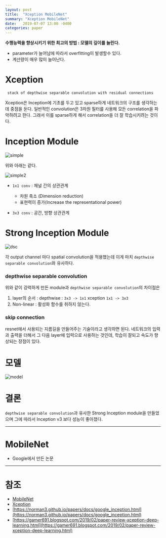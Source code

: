 ```yaml
---
layout: post
title:  "Xception MobileNet"
summary: "Xception MobileNet"
date:   2019-07-07 13:00 -0400
categories: paper
---
```


**수행능력을 향상시키기 위한 최고의 방법 : 모델의 깊이를 늘린다.**
  + parameter가 늘어남에 따라서 overfitting이 발생할수 있다.
  + 계산량이 매우 많이 늘어난다.

# Xception

` stack of depthwise separable convolution with residual connections`

Xception은 Inception에 기초를 두고 있고 sparse하게 네트워크의 구조를 생각하는데 중점을 둔다. 일반적인 convolution은 3차원 필터를 사용해 모든 correlation을 파악하려고 한다. 그래서 이를 sparse하게 해서 correlation을 더 잘 학습시키려는 것이다.

# Inception Module



![simple](https://github.com/jjeamin/jjeamin.github.io/raw/master/_posts/post_img/xception/simple.PNG)



위와 아래는 같다.



![simple2](https://github.com/jjeamin/jjeamin.github.io/raw/master/_posts/post_img/xception/simple2.PNG)



- `1x1 conv` : 채널 간의 상관관계
  + 차원 축소 (Dimension reduction)
  + 표현력이 증가(Increase the representational power)

- `3x3 conv` : 공간, 방향 상관관계

# Strong Inception Module



![dsc](https://github.com/jjeamin/jjeamin.github.io/raw/master/_posts/post_img/xception/dsc.PNG)



각 output channel 마다 spatial convolution을 적용했는데 이게 마치 `depthwise separable convolution`와 유사하다.

### depthwise separable convolution
위와 같이 강력하게 만든 module과 `depthwise separable convolution`의 차이점은

1. layer의 순서 : depthwise : `3x3 -> 1x1` xception `1x1 -> 3x3`
2. Non-linear : 활성화 함수를 취하지 않는다.

### skip connection

resnet에서 사용되는 지름길을 만들어주는 기술이라고 생각하면 된다. 네트워크의 입력과 출력을 더해서 그 다음 layer에 입력으로 사용하는 것인데, 학습이 잘되고 속도가 향상되는 장점이 있다.

# 모델


![model](https://github.com/jjeamin/jjeamin.github.io/raw/master/_posts/post_img/xception/model.PNG)



# 결론
`depthwise separable convolution`과 유사한 Strong Inception module을 만들었으며 그에 따라서 Inception v3 보다 성능이 좋아졌다.

---
# MobileNet
- Google에서 만든 논문



---

# 참조
- [MobileNet](https://www.youtube.com/watch?v=V0dLhyg5_Dw)
- [Xception](https://www.youtube.com/watch?v=V0dLhyg5_Dw)
- [https://norman3.github.io/papers/docs/google_inception.html](https://norman3.github.io/papers/docs/google_inception.html)
- [https://gamer691.blogspot.com/2019/02/paper-review-xception-deep-learning.html](https://gamer691.blogspot.com/2019/02/paper-review-xception-deep-learning.html)
